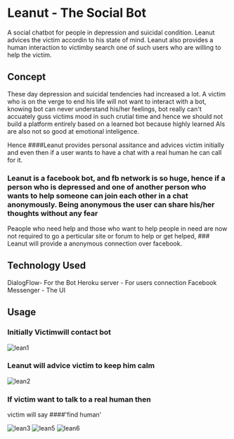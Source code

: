 # Leanut - The Social Bot


A social chatbot for people in depression and suicidal condition. Leanut advices the victim accordin to his state of mind. Leanut also provides a human interaction to victimby search one of such users who are willing to help the victim.

## Concept

These day depression and suicidal tendencies had increased a lot. A victim who is on the verge to end his life will not want to interact with a bot, knowing bot can never understand his/her feelings, bot really can't accuately guss victims mood in such crutial time and hence we should not build a platform entirely based on a learned bot because highly learned AIs are also not so good at emotional inteligence.

Hence ####Leanut provides personal assitance and advices victim initially and even then if a user wants to have a chat with a real human he can call for it. 
### Leanut is a facebook bot, and fb network is so huge, hence if a person who is depressed and one of another person who wants to help someone can join each other in a chat anonymously. Being anonymous the user can share his/her thoughts without any fear

Peaople who need help and those who want to help people in need are now not required to go a perticular site or forum to help or get helped, ### Leanut will provide a anonymous connection over facebook.


## Technology Used

DialogFlow- For the Bot
Heroku server - For users connection
Facebook Messenger - The UI


## Usage



### Initially Victimwill contact bot
![lean1](https://user-images.githubusercontent.com/12981490/31587409-0b26eaf8-b1ff-11e7-97ea-325e412bf220.png)


### Leanut will advice victim to keep him calm

![lean2](https://user-images.githubusercontent.com/12981490/31587410-0e0638b4-b1ff-11e7-8359-9c2b705aea5f.png)


### If victim want to talk to a real human then

victim will say ####'find human'



![lean3](https://user-images.githubusercontent.com/12981490/31587414-17002bd2-b1ff-11e7-9f44-42e36b05cdfd.png)
![lean5](https://user-images.githubusercontent.com/12981490/31587415-18d94bdc-b1ff-11e7-9432-769e666bdc0a.png)
![lean6](https://user-images.githubusercontent.com/12981490/31587416-195e53b8-b1ff-11e7-8833-25e918388f2b.png)



